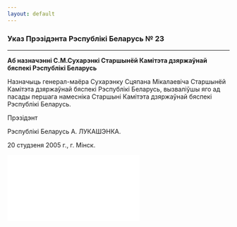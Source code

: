 ```yaml
---
layout: default
---
```


### Указ Прэзідэнта Рэспублікі Беларусь № 23

****

<span class="underline"></span>

**Аб назначэнні С.М.Сухарэнкі Старшынёй Камітэта дзяржаўнай бяспекі
Рэспублікі Беларусь**

Назначыць генерал-маёра Сухарэнку Сцяпана Мікалаевіча Старшынёй Камітэта
дзяржаўнай бяспекі Рэспублікі Беларусь, вызваліўшы яго ад пасады першага
намесніка Старшыні Камітэта дзяржаўнай бяспекі Рэспублікі Беларусь.

Прэзідэнт

Рэспублікі Беларусь А. ЛУКАШЭНКА.

20 студзеня 2005 г., г. Мінск.  

  

[![](/cgi-bin/snews/simg.pl?base=22012005.db&c=3&p=15&img=2_1m.jpg)](/second.html?r=11&p=15&archiv=22012005&i=1)
